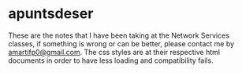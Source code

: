 # apuntsdeser
These are the notes that I have been taking at the Network Services classes, if something is wrong or can be better, please contact me by amartifp0@gmail.com.
The css styles are at their respective html documents in order to have less loading and compatibility fails.
